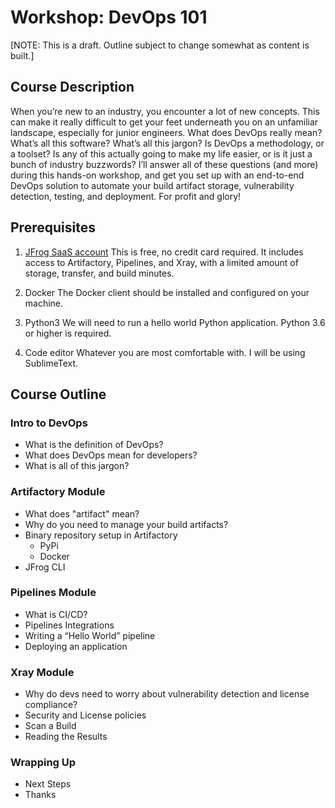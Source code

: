 # Workshop: DevOps 101

[NOTE: This is a draft. Outline subject to change somewhat as content is built.]

## Course Description


When you’re new to an industry, you encounter a lot of new concepts. This can make it really difficult to get your feet underneath you on an unfamiliar landscape, especially for junior engineers. What does DevOps really mean? What’s all this software? What’s all this jargon? Is DevOps a methodology, or a toolset? Is any of this actually going to make my life easier, or is it just a bunch of industry buzzwords? I’ll answer all of these questions (and more) during this hands-on workshop, and get you set up with an end-to-end DevOps solution to automate your build artifact storage, vulnerability detection, testing, and deployment. For profit and glory!


## Prerequisites

1. [JFrog SaaS account](https://jfrog.com/artifactory/start-free/#saas)
    This is free, no credit card required. It includes access to Artifactory, Pipelines, and Xray, with a limited amount of storage, transfer, and build minutes. 

2. Docker
    The Docker client should be installed and configured on your machine.

3. Python3
    We will need to run a hello world Python application. Python 3.6 or higher is required.

4. Code editor
    Whatever you are most comfortable with. I will be using SublimeText. 


## Course Outline


### Intro to DevOps
- What is the definition of DevOps?
- What does DevOps mean for developers?
- What is all of this jargon?


### Artifactory Module
- What does "artifact" mean?
- Why do you need to manage your build artifacts?
- Binary repository setup in Artifactory
    - PyPi
    - Docker
- JFrog CLI


### Pipelines Module
- What is CI/CD?
- Pipelines Integrations
- Writing a “Hello World” pipeline
- Deploying an application


### Xray Module
- Why do devs need to worry about vulnerability detection and license compliance?
- Security and License policies
- Scan a Build
- Reading the Results


### Wrapping Up
- Next Steps
- Thanks